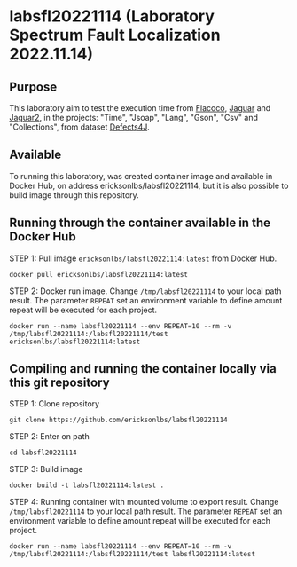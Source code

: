 # labsfl20221114 (Laboratory Spectrum Fault Localization 2022.11.14)

## Purpose
This laboratory aim to test the execution time from [Flacoco](https://github.com/SpoonLabs/flacoco), [Jaguar](https://github.com/saeg/jaguar) and [Jaguar2](https://github.com/saeg/jaguar2), in the projects: "Time", "Jsoap", "Lang", "Gson", "Csv" and "Collections", from dataset [Defects4J](https://github.com/rjust/defects4j).

## Available
To running this laboratory, was created container image and available in Docker Hub, on address ericksonlbs/labsfl20221114, but it is also possible to build image through this repository.

## Running through the container available in the Docker Hub
STEP 1: Pull image `ericksonlbs/labsfl20221114:latest` from Docker Hub.
```
docker pull ericksonlbs/labsfl20221114:latest
```
STEP 2: Docker run image. 
Change `/tmp/labsfl20221114` to your local path result.
The parameter `REPEAT` set an environment variable to define amount repeat will be executed for each project.
```
docker run --name labsfl20221114 --env REPEAT=10 --rm -v /tmp/labsfl20221114:/labsfl20221114/test ericksonlbs/labsfl20221114:latest
```

## Compiling and running the container locally via this git repository
STEP 1: Clone repository
```
git clone https://github.com/ericksonlbs/labsfl20221114
```

STEP 2: Enter on path
```
cd labsfl20221114
```

STEP 3: Build image
```
docker build -t labsfl20221114:latest . 
```

STEP 4: Running container with mounted volume to export result. 
Change `/tmp/labsfl20221114` to your local path result.
The parameter `REPEAT` set an environment variable to define amount repeat will be executed for each project.
```
docker run --name labsfl20221114 --env REPEAT=10 --rm -v /tmp/labsfl20221114:/labsfl20221114/test labsfl20221114:latest
```

